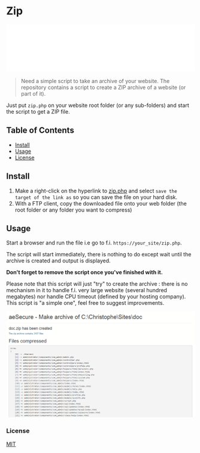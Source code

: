 # Zip

![Banner](./banner.svg)

> Need a simple script to take an archive of your website. The repository contains a script to create a ZIP archive of a website (or part of it).

Just put `zip.php` on your website root folder (or any sub-folders) and start the script to get a ZIP file.

## Table of Contents

- [Install](#install)
- [Usage](#usage)
- [License](#license)

## Install

1. Make a right-click on the hyperlink to [zip.php](https://raw.githubusercontent.com/cavo789/zip_unzip/zip.php) and select `save the target of the link as` so you can save the file on your hard disk.
2. With a FTP client, copy the downloaded file onto your web folder (the root folder or any folder you want to compress)

## Usage

Start a browser and run the file i.e go to f.i. `https://your_site/zip.php`.

The script will start immediately, there is nothing to do except wait until the archive is created and output is displayed.

**Don't forget to remove the script once you've finished with it.**

Please note that this script will just "try" to create the archive : there is no mechanism in it to handle f.i. very large website (several hundred megabytes) nor handle CPU timeout (defined by your hosting company). This script is "a simple one", feel free to suggest improvements.

![ZIP_Unzip](result.png)

### License

[MIT](LICENSE)
